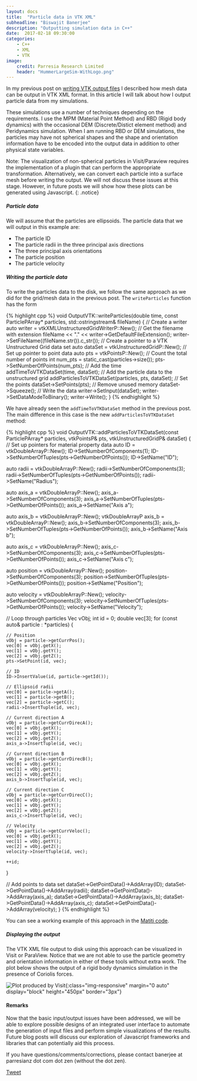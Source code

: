 ```yaml
---
layout: docs
title:  "Particle data in VTK XML"
subheadline: "Biswajit Banerjee"
description: "Outputting simulation data in C++"
date:  2017-02-18 09:30:00
categories:
    - C++
    - XML
    - VTK
image:
    credit: Parresia Research Limited
    header: "HummerLargeSim-WithLogo.png"
---
```

In my previous post on [writing VTK output files](http://www.parresianz.com/c++/xml/vtk/vtk-output/) I described how mesh data can be output in VTK XML format. In this article I will talk about how I output particle data from my simulations.

These simulations use a number of techniques depending on the requirements. I use the MPM
(Material Point Method) and RBD (Rigid body dynamics) with the occasional 
DEM (Discrete/Distict element method) and Peridynamics simulation.  When I am
running RBD or DEM simulations, the particles may have not spherical shapes and the shape
and orientation information have to be encoded into the output data in addition to other
physical state variables.

Note: The visualization of non-spherical particles in Visit/Paraview requires the
implementation of a plugin that can perform the appropriate transformation.  Alternatively,
we can convert each particle into a surface mesh before writing the output. We will not
discuss these issues at this stage.  However, in future posts we will show how these plots
can be generated using Javascript.
{: .notice}

##### Particle data #####

We will assume that the particles are ellipsoids.  The particle data that we will output in
this example are:
* The particle ID
* The particle radii in the three principal axis directions
* The three principal axis orientations
* The particle position
* The particle velocity

##### Writing the particle data #####
To write the particles data to the disk, we follow the same approach as we did
for the grid/mesh data in the previous post.  The `writeParticles` function
has the form

{% highlight cpp %}
void
OutputVTK::writeParticles(double time,
                          const ParticlePArray* particles,
                          std::ostringstream& fileName)
{
  // Create a writer
  auto writer = vtkXMLUnstructuredGridWriterP::New();
  // Get the filename with extension
  fileName << "." << writer->GetDefaultFileExtension();
  writer->SetFileName((fileName.str()).c_str());
  // Create a pointer to a VTK Unstructured Grid data set
  auto dataSet = vtkUnstructuredGridP::New();
  // Set up pointer to point data
  auto pts = vtkPointsP::New();
  // Count the total number of points
  int num_pts = static_cast<int>(particles->size());
  pts->SetNumberOfPoints(num_pts);
  // Add the time
  addTimeToVTKDataSet(time, dataSet);
  // Add the particle data to the unstructured grid
  addParticlesToVTKDataSet(particles, pts, dataSet);
  // Set the points
  dataSet->SetPoints(pts);
  // Remove unused memory
  dataSet->Squeeze();
  // Write the data
  writer->SetInput(dataSet);
  writer->SetDataModeToBinary();
  writer->Write();
}
{% endhighlight %}

We have already seen the `addTimeToVTKDataSet` method in the previous post.
The main difference in this case is the new `addParticlesToVTKDataSet` method:

{% highlight cpp %}
void
OutputVTK::addParticlesToVTKDataSet(const ParticlePArray* particles,
                                    vtkPointsP& pts,
                                    vtkUnstructuredGridP& dataSet)
{
  // Set up pointers for material property data
  auto ID = vtkDoubleArrayP::New();
  ID->SetNumberOfComponents(1);
  ID->SetNumberOfTuples(pts->GetNumberOfPoints());
  ID->SetName("ID");

  auto radii = vtkDoubleArrayP::New();
  radii->SetNumberOfComponents(3);
  radii->SetNumberOfTuples(pts->GetNumberOfPoints());
  radii->SetName("Radius");

  auto axis_a = vtkDoubleArrayP::New();
  axis_a->SetNumberOfComponents(3);
  axis_a->SetNumberOfTuples(pts->GetNumberOfPoints());
  axis_a->SetName("Axis a");

  auto axis_b = vtkDoubleArrayP::New();
  vtkDoubleArrayP axis_b = vtkDoubleArrayP::New();
  axis_b->SetNumberOfComponents(3);
  axis_b->SetNumberOfTuples(pts->GetNumberOfPoints());
  axis_b->SetName("Axis b");

  auto axis_c = vtkDoubleArrayP::New();
  axis_c->SetNumberOfComponents(3);
  axis_c->SetNumberOfTuples(pts->GetNumberOfPoints());
  axis_c->SetName("Axis c");

  auto position = vtkDoubleArrayP::New();
  position->SetNumberOfComponents(3);
  position->SetNumberOfTuples(pts->GetNumberOfPoints());
  position->SetName("Position");

  auto velocity = vtkDoubleArrayP::New();
  velocity->SetNumberOfComponents(3);
  velocity->SetNumberOfTuples(pts->GetNumberOfPoints());
  velocity->SetName("Velocity");

  // Loop through particles
  Vec vObj;
  int id = 0;
  double vec[3];
  for (const auto& particle : *particles) {

    // Position
    vObj = particle->getCurrPos();
    vec[0] = vObj.getX();
    vec[1] = vObj.getY();
    vec[2] = vObj.getZ();
    pts->SetPoint(id, vec);

    // ID
    ID->InsertValue(id, particle->getId());

    // Ellipsoid radii
    vec[0] = particle->getA();
    vec[1] = particle->getB();
    vec[2] = particle->getC();
    radii->InsertTuple(id, vec);

    // Current direction A
    vObj = particle->getCurrDirecA();
    vec[0] = vObj.getX();
    vec[1] = vObj.getY();
    vec[2] = vObj.getZ();
    axis_a->InsertTuple(id, vec);

    // Current direction B
    vObj = particle->getCurrDirecB();
    vec[0] = vObj.getX();
    vec[1] = vObj.getY();
    vec[2] = vObj.getZ();
    axis_b->InsertTuple(id, vec);

    // Current direction C
    vObj = particle->getCurrDirecC();
    vec[0] = vObj.getX();
    vec[1] = vObj.getY();
    vec[2] = vObj.getZ();
    axis_c->InsertTuple(id, vec);

    // Velocity
    vObj = particle->getCurrVeloc();
    vec[0] = vObj.getX();
    vec[1] = vObj.getY();
    vec[2] = vObj.getZ();
    velocity->InsertTuple(id, vec);
    
    ++id;
  }

  // Add points to data set
  dataSet->GetPointData()->AddArray(ID);
  dataSet->GetPointData()->AddArray(radii);
  dataSet->GetPointData()->AddArray(axis_a);
  dataSet->GetPointData()->AddArray(axis_b);
  dataSet->GetPointData()->AddArray(axis_c);
  dataSet->GetPointData()->AddArray(velocity);
}
{% endhighlight %}

You can see a working example of this approach in the [Matiti code](https://github.com/bbanerjee/ParSim/blob/master/Matiti/src/InputOutput/OutputVTK.cc).

##### Displaying the output #####
The VTK XML file output to disk using this approach can be visualized in Visit or ParaView.  Notice that we are not able to  use the particle geometry and orientation information in either of these tools without extra work.  The plot below shows the output of a rigid body dynamics simulation in the presence of Coriolis forces.

![Plot produced by Visit]({{site.url}}/assets/blogimg/CentrifugeRigidParticlesWithWallBothMat_060006.jpg){:class="img-responsive" margin="0 auto" display="block" height="450px" border="3px"}

#### Remarks ####
Now that the basic input/output issues have been addressed, we will be able to
explore possible designs of an integrated user interface to automate the generation
of input files and perform simple visualizations of the results.  Future blog posts
will discuss our exploration of Javascript frameworks and libraries that can potentially
aid this process.

If you have questions/comments/corrections, please contact banerjee at parresianz dot com dot zen (without the dot zen).


<a class="twitter-share-button" href="https://twitter.com/intent/tweet" data-via="parresianz"> Tweet</a>
<script src="//platform.linkedin.com/in.js" type="text/javascript">
  lang: en_US
</script>
<script type="IN/Share" data-counter="right"></script>

